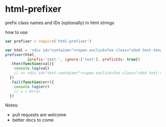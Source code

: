 html-prefixer
============
prefix class names and IDs (optionally) in html strings

how to use

```js
var prefixer = require('html-prefixer')

var html = '<div id="container"><span onclick=foo class="sdsd test-texg test"></span></div>';
prefixer(html,
          {prefix:'test-', ignore:['test'], prefixIds: true})
  .then(function(val){
    console.log(val)
    // => <div id="test-container"><span onclick=foo class="sdsd test-texg test"></span></div>
  })
  .fail(function(err){
    console.log(err)
    // = > Error
  })

```

Notes:
- pull requests are welcome
- better docs to come
